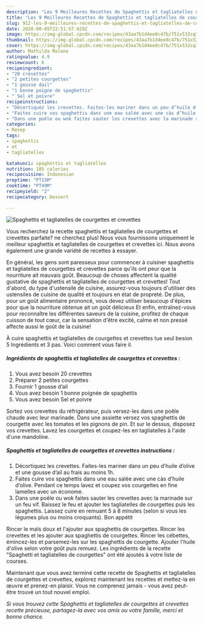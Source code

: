 ```yaml
---
description: "Les 9 Meilleures Recettes de Spaghettis et tagliatelles de courgettes et crevettes"
title: "Les 9 Meilleures Recettes de Spaghettis et tagliatelles de courgettes et crevettes"
slug: 912-les-9-meilleures-recettes-de-spaghettis-et-tagliatelles-de-courgettes-et-crevettes
date: 2020-08-05T22:51:57.629Z
image: https://img-global.cpcdn.com/recipes/43aa7b1d4ee8c47b/751x532cq70/spaghettis-et-tagliatelles-de-courgettes-et-crevettes-photo-principale-de-la-recette.jpg
thumbnail: https://img-global.cpcdn.com/recipes/43aa7b1d4ee8c47b/751x532cq70/spaghettis-et-tagliatelles-de-courgettes-et-crevettes-photo-principale-de-la-recette.jpg
cover: https://img-global.cpcdn.com/recipes/43aa7b1d4ee8c47b/751x532cq70/spaghettis-et-tagliatelles-de-courgettes-et-crevettes-photo-principale-de-la-recette.jpg
author: Mathilda Malone
ratingvalue: 4.9
reviewcount: 6
recipeingredient:
- "20 crevettes"
- "2 petites courgettes"
- "1 gousse dail"
- "1 bonne poigne de spaghettis"
- " Sel et poivre"
recipeinstructions:
- "Décortiquez les crevettes. Faites-les mariner dans un peu d’huile d’olive et une gousse d’ail au frais au moins 1h."
- "Faites cuire vos spaghettis dans une eau salée avec une càs d’huile d’olive. Pendant ce temps lavez et coupez vos courgettes en fine lamelles avec un économe."
- "Dans une poêle ou wok faites sauter les crevettes avec la marinade sur un feu vif. Baissez le feu et ajouter les tagliatelles de courgettes puis les spaghettis. Laissez cuire en remuant 5 à 8 minutes (selon si vous les légumes plus ou moins croquants). Bon appétit"
categories:
- Resep
tags:
- spaghettis
- et
- tagliatelles

katakunci: spaghettis et tagliatelles 
nutrition: 185 calories
recipecuisine: Indonesian
preptime: "PT15M"
cooktime: "PT49M"
recipeyield: "2"
recipecategory: Dessert

---
```



![Spaghettis et tagliatelles de courgettes et crevettes](https://img-global.cpcdn.com/recipes/43aa7b1d4ee8c47b/751x532cq70/spaghettis-et-tagliatelles-de-courgettes-et-crevettes-photo-principale-de-la-recette.jpg)

Vous recherchez la recette spaghettis et tagliatelles de courgettes et crevettes parfaite? ne cherchez plus! Nous vous fournissons uniquement le meilleur spaghettis et tagliatelles de courgettes et crevettes ici. Nous avons également une grande variété de recettes à essayer.

En général, les gens sont paresseux pour commencer à cuisiner spaghettis et tagliatelles de courgettes et crevettes parce qu'ils ont peur que la nourriture ait mauvais goût. Beaucoup de choses affectent la qualité gustative de spaghettis et tagliatelles de courgettes et crevettes! Tout d'abord, du type d'ustensile de cuisine, assurez-vous toujours d'utiliser des ustensiles de cuisine de qualité et toujours en état de propreté. De plus, pour un goût alimentaire prononcé, vous devez utiliser beaucoup d'épices pour que la nourriture obtenue ait un goût délicieux Et enfin, entraînez-vous pour reconnaître les différentes saveurs de la cuisine, profitez de chaque cuisson de tout cœur, car la sensation d'être excité, calme et non pressé affecte aussi le goût de la cuisine!

<!--inarticleads1-->

À cuire spaghettis et tagliatelles de courgettes et crevettes tue seul besion 5 Ingrédients et 3 pas. Voici comment vous faire il.

##### Ingrédients de spaghettis et tagliatelles de courgettes et crevettes :

1. Vous avez besoin 20 crevettes
1. Préparer 2 petites courgettes
1. Fournir 1 gousse d’ail
1. Vous avez besoin 1 bonne poignée de spaghettis
1. Vous avez besoin  Sel et poivre


Sortez vos crevettes du réfrigérateur, puis versez-les dans une poêle chaude avec leur marinade. Dans une assiette versez vos spaghettis de courgette avec les tomates et les pignons de pin. Et sur le dessus, disposez vos crevettes. Lavez les courgettes et coupez-les en tagliatelles à l&#39;aide d&#39;une mandoline. 

<!--inarticleads2-->

##### Spaghettis et tagliatelles de courgettes et crevettes instructions :

1. Décortiquez les crevettes. Faites-les mariner dans un peu d’huile d’olive et une gousse d’ail au frais au moins 1h.
1. Faites cuire vos spaghettis dans une eau salée avec une càs d’huile d’olive. Pendant ce temps lavez et coupez vos courgettes en fine lamelles avec un économe.
1. Dans une poêle ou wok faites sauter les crevettes avec la marinade sur un feu vif. Baissez le feu et ajouter les tagliatelles de courgettes puis les spaghettis. Laissez cuire en remuant 5 à 8 minutes (selon si vous les légumes plus ou moins croquants). Bon appétit


Rincer le maïs doux et l&#39;ajouter aux spaghettis de courgettes. Rincer les crevettes et les ajouter aux spaghettis de courgettes. Rincer les cébettes, émincez-les et parsemez-les sur les spaghettis de courgette. Ajouter l&#39;huile d&#39;olive selon votre goût puis remuez. Les ingrédients de la recette &#34;Spaghetti et tagliatelles de courgettes&#34; ont été ajoutés à votre liste de courses. 

<!--inarticleads1-->

<p>
Maintenant que vous avez terminé cette recette de Spaghettis et tagliatelles de courgettes et crevettes, explorez maintenant les recettes et mettez-la en œuvre et prenez-en plaisir. Vous ne comprenez jamais - vous avez peut-être trouvé un tout nouvel emploi.
</p>

<p>
<i>Si vous trouvez cette Spaghettis et tagliatelles de courgettes et crevettes recette précieuse, partagez-la avec vos amis ou votre famille, merci et bonne chance.</i>
</p>
